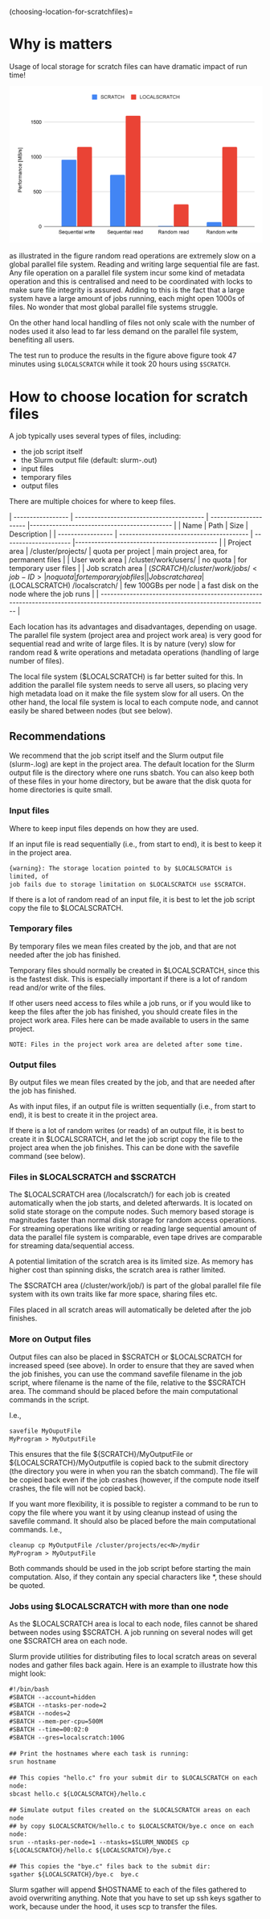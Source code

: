 (choosing-location-for-scratchfiles)=

# Why is matters

Usage of local storage for scratch files can have dramatic impact of run time!

![Different scratch locations](img/localscratch.png) 

as illustrated in the figure random read operations are extremely slow on a global 
parallel file system. Reading and writing large sequential file are fast. Any file operation on a
parallel file system incur some kind of metadata operation and this is centralised and need to be
coordinated with locks to make sure file integrity is assured. Adding to this is the fact that a 
large system have a large amount of jobs running, each might open 1000s of files. No wonder that 
most global parallel file systems struggle. 

On the other hand local handling of files not only scale with the number of nodes used it also lead
to far less demand on the parallel file system, benefiting all users. 

The test run to produce the results in the figure above figure took 47 minutes using ```$LOCALSCRATCH``` 
while it took 20 hours using ```$SCRATCH```.


# How to choose location for scratch files

A job typically uses several types of files, including:

- the job script itself
- the Slurm output file (default: slurm-<job-ID>.out)
- input files
- temporary files
- output files

There are multiple choices for where to keep files.

| ----------------- | ---------------------------------------- | --------------------- |-------------------------------------------- |
| Name              | Path                                     | Size                  |	Description                              |
| ----------------- | ---------------------------------------- | --------------------- |-------------------------------------------- |
| Project area      | /cluster/projects/<project-name>        | quota per project      | main project area, for permanent files      |
| User work area    | /cluster/work/users/<uname>             | no quota 	           | for temporary user files                    |
| Job scratch area  | ($SCRATCH) /cluster/work/jobs/<job-ID>  | no quota               | for temporary job files                     |
| Job scratch area  | ($LOCALSCRATCH) /localscratch/<job-ID>  | few 100GBs per node    | a fast disk on the node where the job runs  |
| ---------------------------------------------------------------------------------------------------------------------------------- |

Each location has its advantages and disadvantages, depending on
usage. The parallel file system (project area and project work area)
is very good for sequential read and write of large files.
It is by nature (very) slow for random read & write operations and metadata
operations (handling of large number of files).

The local file system ($LOCALSCRATCH) is far better suited for this.
In addition the parallel file system needs to serve all users, so
placing very high metadata load on it make the file system slow for
all users. On the other hand, the local file system is local to each
compute node, and cannot easily be shared between nodes (but see
below).

## Recommendations

We recommend that the job script itself and the Slurm output file
(slurm-<jobid>.log) are kept in the project area. The default location
for the Slurm output file is the directory where one runs sbatch. You
can also keep both of these files in your home directory, but be aware
that the disk quota for home directories is quite small.

### Input files

Where to keep input files depends on how they are used.

If an input file is read sequentially (i.e., from start to end), it is
best to keep it in the project area.

```
{warning}: The storage location pointed to by $LOCALSCRATCH is limited, of 
job fails due to storage limitation on $LOCALSCRATCH use $SCRATCH.
```

If there is a lot of random read of an input file, it is best to let
the job script copy the file to $LOCALSCRATCH.

### Temporary files

By temporary files we mean files created by the job, and that are not needed after the job has finished.

Temporary files should normally be created in $LOCALSCRATCH, since
this is the fastest disk. This is especially important if there is a
lot of random read and/or write of the files.

If other users need access to files while a job runs, or if you would
like to keep the files after the job has finished, you should create
files in the project work area. Files here can be made available to
users in the same project.

```
NOTE: Files in the project work area are deleted after some time.
```

### Output files

By output files we mean files created by the job, and that are needed after the job has finished.

As with input files, if an output file is written sequentially (i.e.,
from start to end), it is best to create it in the project area.

If there is a lot of random writes (or reads) of an output file, it is
best to create it in $LOCALSCRATCH, and let the job script copy the file to
the project area when the job finishes. This can be done with the
savefile command (see below).


### Files in $LOCALSCRATCH and $SCRATCH

The $LOCALSCRATCH area (/localscratch/<job-ID>) for each job is
created automatically when the job starts, and deleted afterwards. It
is located on solid state storage on the compute
nodes. Such memory based storage is magnitudes faster than normal disk
storage for random access operations. For streaming operations like
writing or reading large sequential amount of data the parallel file
system is comparable, even tape drives are comparable for streaming
data/sequential access.

A potential limitation of the scratch area is its limited size. As memory has 
higher cost than spinning disks, the scratch area is rather limited.

The $SCRATCH area (/cluster/work/job/<job-id>) is part of the global parallel
file file system with its own traits like far more space, sharing files etc. 

Files placed in all scratch areas will automatically be deleted after the job finishes.



### More on Output files

Output files can also be placed in $SCRATCH or $LOCALSCRATCH for
increased speed (see above). In order to ensure that they are saved
when the job finishes, you can use the command savefile filename in
the job script, where filename is the name of the file, relative to
the $SCRATCH area. The command should be placed before the main
computational commands in the script.

I.e.,
```
savefile MyOuputFile
MyProgram > MyOutputFile
``` 
This ensures that the file ${SCRATCH}/MyOutputFile or ${LOCALSCRATCH}/MyOutputfile is 
copied back to the submit directory (the directory you were in when you ran the 
sbatch command). The file will be copied back even if the job crashes 
(however, if the compute node itself crashes, the file will not be copied back).

If you want more flexibility, it is possible to register a command to be run to copy 
the file where you want it by using cleanup <commandline> instead of using the savefile command. It should also be placed before the main computational commands. I.e.,
```
cleanup cp MyOutputFile /cluster/projects/ec<N>/mydir
MyProgram > MyOutputFile
```
Both commands should be used in the job script before starting the main computation. 
Also, if they contain any special characters like *, these should be quoted.


### Jobs using $LOCALSCRATCH with more than one node

As the $LOCALSCRATCH area is local to each node, files cannot be shared between nodes using $SCRATCH. A job running on several nodes will get one $SCRATCH area on each node.

Slurm provide utilities for distributing files to local scratch areas on several nodes and gather files back again. 
Here is an example to illustrate how this might look:
```
#!/bin/bash
#SBATCH --account=hidden
#SBATCH --ntasks-per-node=2
#SBATCH --nodes=2
#SBATCH --mem-per-cpu=500M
#SBATCH --time=00:02:0
#SBATCH --gres=localscratch:100G

## Print the hostnames where each task is running:
srun hostname

## This copies "hello.c" fro your submit dir to $LOCALSCRATCH on each node:
sbcast hello.c ${LOCALSCRATCH}/hello.c

## Simulate output files created on the $LOCALSCRATCH areas on each node
## by copy $LOCALSCRATCH/hello.c to $LOCALSCRATCH/bye.c once on each node:
srun --ntasks-per-node=1 --ntasks=$SLURM_NNODES cp  ${LOCALSCRATCH}/hello.c ${LOCALSCRATCH}/bye.c

## This copies the "bye.c" files back to the submit dir:
sgather ${LOCALSCRATCH}/bye.c  bye.c
```

Slurm sgather will append $HOSTNAME to each of the files gathered to avoid overwriting anything. 
Note that you have to set up ssh keys sgather to work, because under the hood, it uses scp to transfer the files.

